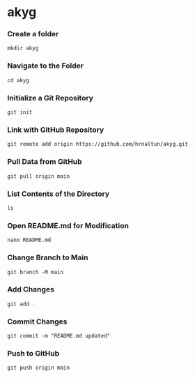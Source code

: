 # akyg

### Create a folder

``` mkdir akyg ```

### Navigate to the Folder

``` cd akyg ```

### Initialize a Git Repository

``` git init ```

### Link with GitHub Repository

``` git remote add origin https://github.com/hrnaltun/akyg.git ```

### Pull Data from GitHub

``` git pull origin main ```

### List Contents of the Directory

``` ls ```

### Open README.md for Modification

``` nano README.md ```

### Change Branch to Main

``` git branch -M main ```

### Add Changes

``` git add . ```

### Commit Changes

``` git commit -m "README.md updated" ```

### Push to GitHub

``` git push origin main ```

